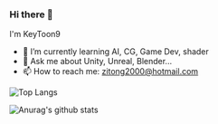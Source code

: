 ### Hi there 👋
I'm KeyToon9

- 🌱 I’m currently learning AI, CG, Game Dev, shader
- 💬 Ask me about Unity, Unreal, Blender...
- 📫 How to reach me: zitong2000@hotmail.com

![Top Langs](https://github-readme-stats.vercel.app/api/top-langs/?username=KeyToon9&layout=compact&hide=html,css)

![Anurag's github stats](https://github-readme-stats.vercel.app/api?username=KeyToon9&count_private=true&show_icons=true)  
